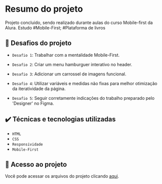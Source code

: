 # Resumo do projeto
Projeto concluido, sendo realizado durante aulas do curso Mobile-first da Alura. Estudo #Mobile-First; #Plataforma de livros 

## 🔨 Desafios do projeto

- `Desafio 1`: Trabalhar com a mentalidade Mobile-First.

- `Desafio 2`: Criar um menu hamburguer interativo no header.

- `Desafio 3`: Adicionar um carrossel de imagens funcional.

- `Desafio 4`: Utilizar variáveis e medidas não fixas para melhor otimização da iteratividade da página.

- `Desafio 5`: Seguir corretamente indicações do trabalho preparado pelo 'Designer' no Figma.

## ✔️ Técnicas e tecnologias utilizadas

- ``HTML``
- ``CSS``
- ``Responsividade``
- ``Mobile-First``

## 📁 Acesso ao projeto
Você pode acessar os arquivos do projeto clicando [aqui](https://github.com/RupertTheFish/alurabooks).
